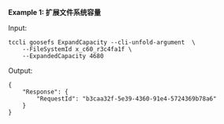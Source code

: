 **Example 1: 扩展文件系统容量**



Input: 

```
tccli goosefs ExpandCapacity --cli-unfold-argument  \
    --FileSystemId x_c60_r3c4fa1f \
    --ExpandedCapacity 4680
```

Output: 
```
{
    "Response": {
        "RequestId": "b3caa32f-5e39-4360-91e4-5724369b78a6"
    }
}
```

